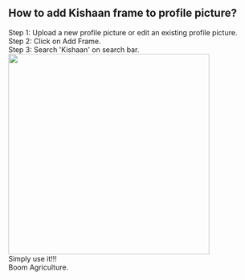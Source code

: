 <h2>How to add Kishaan frame to profile picture?</h2>


Step 1: Upload a new profile picture or edit an existing profile picture.
<br>
Step 2: Click on Add Frame.
<br>
Step 3: Search 'Kishaan' on search bar.
<br>
<img src="https://github.com/Kishaan-Enterprise/Frame/blob/main/frame.png?raw=true" height="400px" width="400px">
<br>
Simply use it!!!
<br>
Boom Agriculture.
